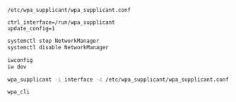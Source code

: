 
`/etc/wpa_supplicant/wpa_supplicant.conf`
```
ctrl_interface=/run/wpa_supplicant
update_config=1
```


```sh
systemctl stop NetworkManager
systemctl disable NetworkManager

iwconfig
iw dev

wpa_supplicant -i interface -c /etc/wpa_supplicant/wpa_supplicant.conf

wpa_cli
```
